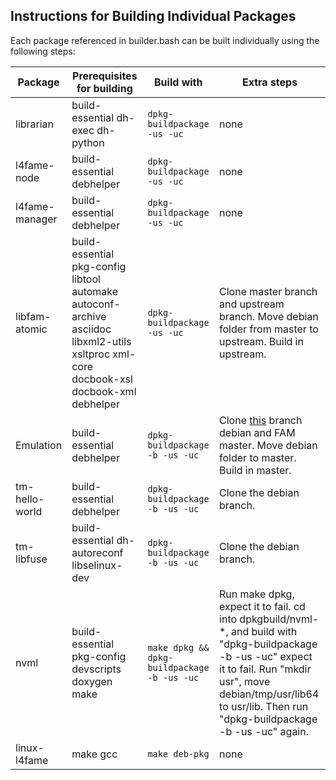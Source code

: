 ## Instructions for Building Individual Packages

Each package referenced in builder.bash can be built individually using the following steps:


| Package | Prerequisites for building | Build with | Extra steps |
| ------- | -------------------------- | ---------- | ----------- |
| librarian | build-essential dh-exec dh-python | `dpkg-buildpackage -us -uc` | none |
| l4fame-node | build-essential debhelper | `dpkg-buildpackage -us -uc` | none |
| l4fame-manager | build-essential debhelper | `dpkg-buildpackage -us -uc` | none |
| libfam-atomic | build-essential pkg-config libtool automake autoconf-archive asciidoc libxml2-utils xsltproc xml-core docbook-xsl docbook-xml debhelper | `dpkg-buildpackage -us -uc` | Clone master branch and upstream branch. Move debian folder from master to upstream. Build in upstream. |
| Emulation | build-essential debhelper | `dpkg-buildpackage -b -us -uc` | Clone [this](https://github.com/keith-packard/Emulation.git) branch debian and FAM master. Move debian folder to master. Build in master. |
| tm-hello-world | build-essential debhelper | `dpkg-buildpackage -b -us -uc` | Clone the debian branch. |
| tm-libfuse | build-essential dh-autoreconf libselinux-dev | `dpkg-buildpackage -b -us -uc` | Clone the debian branch. |
| nvml | build-essential pkg-config devscripts doxygen make | `make dpkg && dpkg-buildpackage -b -us -uc` | Run make dpkg, expect it to fail. cd into dpkgbuild/nvml-*, and build with "dpkg-buildpackage -b -us -uc" expect it to fail. Run "mkdir usr", move debian/tmp/usr/lib64 to usr/lib. Then run "dpkg-buildpackage -b -us -uc" again. |
| linux-l4fame | make gcc | `make deb-pkg` | none |

